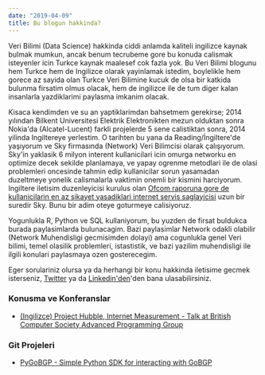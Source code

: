 ```yaml
---
date: "2019-04-09"
title: Bu blogun hakkinda?
---
```


Veri Bilimi (Data Science) hakkinda ciddi anlamda kaliteli ingilizce kaynak bulmak mumkun, ancak benum tecrubeme gore bu konuda calismak isteyenler icin Turkce kaynak maalesef cok fazla yok. Bu Veri Bilimi blogunu hem Turkce hem de Ingilizce olarak yayinlamak istedim, boylelikle hem gorece az sayida olan Turkce Veri Bilimine kucuk de olsa bir katkida bulunma firsatim olmus olacak, hem de ingilizce ile de tum diger kalan insanlarla yazdiklarimi paylasma imkanim olacak.  

Kisaca kendimden ve su an yaptiklarimdan bahsetmem gerekirse; 2014 yılından Bilkent Universitesi Elektrik Elektronikten mezun olduktan sonra Nokia'da (Alcatel-Lucent) farkli projelerde 5 sene calistiktan sonra, 2014 yilinda Ingiltereye yerlestim. O tarihten bu yana da Reading/İngiltere'de yaşıyorum ve Sky firmasında (Network) Veri Bilimcisi olarak çalışıyorum. Sky'in yaklasik 6 milyon interent kullanicilari icin omurga networku en optimize decek sekilde planlamaya, ve yapay ogrenme metodlari ile de olasi problemleri oncesinde tahmin edip kullanicilar sorun yasamadan duzeltmeye yonelik calismalarla vaktimin onemli bir kismini harciyorum.  
Ingiltere iletisim duzenleyicisi kurulus olan [Ofcom raporuna gore de kullanicilarin en az sikayet yasadiklari internet servis saglayicisi](https://www.ofcom.org.uk/about-ofcom/latest/features-and-news/best-worst-telecoms-providers) uzun bir suredir Sky. Bunu bir adim oteye goturmeye calisiyoruz.  

Yogunlukla R, Python ve SQL kullaniyorum, bu yuzden de firsat buldukca burada paylasimlarda bulunacagim. Bazi paylasimlar Network odakli olabilir (Network Muhendisligi gecmisimden dolayi) ama cogunlukla genel Veri bilimi, temel olasilik problemleri, istastistik, ve bazi yazilim muhendisligi ile ilgili konulari paylasmaya ozen gosterecegim. 

Eger sorulariniz olursa ya da herhangi bir konu hakkinda iletisime gecmek isterseniz, [Twitter](https://twitter.com/oneryalcin) ya da [Linkedin'den](https://uk.linkedin.com/in/oneryalcin)'den bana ulasabilirsiniz. 

### Konusma ve Konferanslar 

* [(Ingilizce) Project Hubble, Internet Measurement - Talk at British Computer Society Advanced Programming Group](https://www.youtube.com/watch?v=XzyM87Lv8wk)

### Git Projeleri
* [PyGoBGP -  Simple Python SDK for interacting with GoBGP](https://github.com/oneryalcin/PyGoBGP)

 